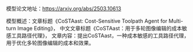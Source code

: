 模型论文地址：https://arxiv.org/abs/2503.10613

模型概述：文章标题《CoSTAast: Cost-Sensitive Toolpath Agent for Multi-turn Image Editing》，
中文文章标题《CoSTAast：用于多轮图像编辑的成本敏感工具路径代理》，
文章内容：提出CoSTAast，一种成本敏感的工具路径代理，用于优化多轮图像编辑的成本和效果。
